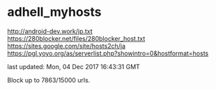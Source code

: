 # adhell_myhosts

http://android-dev.work/jp.txt
https://280blocker.net/files/280blocker_host.txt
https://sites.google.com/site/hosts2ch/ja
https://pgl.yoyo.org/as/serverlist.php?showintro=0&hostformat=hosts

last updated:   Mon, 04 Dec 2017 16:43:31 GMT

Block up to 7863/15000 urls.
